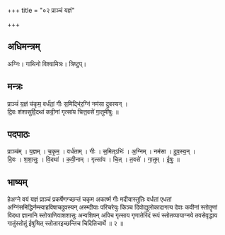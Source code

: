 +++
title = "०२ प्राञ्चं यज्ञं"

+++
## अधिमन्त्रम्
अग्निः। गाथिनो विश्वामित्रः। त्रिष्टुप्।

## मन्त्रः
प्राञ्चं॑ य॒ज्ञं च॑कृम॒ वर्ध॑तां॒ गीः स॒मिद्भि॑र॒ग्निं नम॑सा दुवस्यन् ।  
दि॒वः श॑शासुर्वि॒दथा॑ कवी॒नां गृत्सा॑य चित्त॒वसे॑ गा॒तुमी॑षुः ॥

## पदपाठः
प्राञ्च॑म् । य॒ज्ञम् । च॒कृ॒म॒ । वर्ध॑ताम् । गीः । स॒मित्ऽभिः॑ । अ॒ग्निम् । नम॑सा । दु॒व॒स्य॒न् ।  
दि॒वः । श॒शा॒सुः॒ । वि॒दथा॑ । क॒वी॒नाम् । गृत्सा॑य । चि॒त् । त॒वसे॑ । गा॒तुम् । ई॒षुः॒ ॥

## भाष्यम्
हेअग्ने वयं यज्ञं प्राञ्चं प्रकर्षेणग्च्छन्तं चकृम अकार्ष्म गीः मदीयास्तुतिः वर्धतां एधतां अग्निंसमिद्धिर्नम्स्वाहविषाचदुवस्यन् अस्म्दीयाः परिचरेयुः किञ्च दिवोद्युलोकादागत्य देवाः कवीनां स्तोतॄणां विदथा ज्ञानानि स्तोत्राणिवाशशासुः अन्वशिषन् अपिच गृत्साय गृणातेरिदं रूपं स्तोतव्यायाग्नये तवसेवृद्धाय गातुंस्तोतुं ईषुश्रित् स्तोतारइच्छन्तिच चिदितिचार्थे ॥ २ ॥